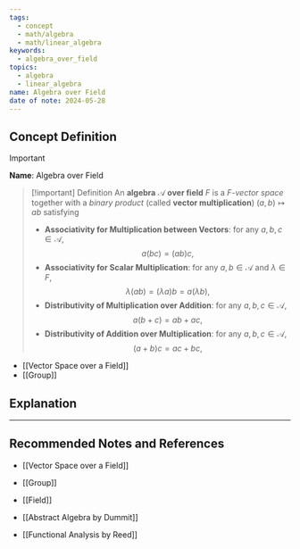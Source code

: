```yaml
---
tags:
  - concept
  - math/algebra
  - math/linear_algebra
keywords:
  - algebra_over_field
topics:
  - algebra
  - linear_algebra
name: Algebra over Field
date of note: 2024-05-28
---
```


## Concept Definition

>[!important]
>**Name**:  Algebra over Field

>[!important] Definition
>An **algebra** $\mathcal{A}$ **over field** $F$ is a *$F$-vector space* together with a *binary product* (called **vector multiplication**) $(a,b)\mapsto ab$ satisfying
>
>- **Associativity for Multiplication between Vectors**:  for any $a, b, c\in \mathcal{A}$,  $$a(bc)=(ab)c,$$
>- **Associativity for Scalar Multiplication**: for any $a, b\in \mathcal{A}$ and $\lambda \in F$,  $$\lambda(ab)=(\lambda a)b=a(\lambda b),$$
>- **Distributivity of Multiplication over Addition**: for any $a, b, c\in \mathcal{A}$,  $$a(b+c)=ab+ac,$$
>- **Distributivity of Addition over Multiplication**: for any $a, b, c\in \mathcal{A}$,  $$(a+b)c=ac+bc,$$


- [[Vector Space over a Field]]
- [[Group]]

## Explanation





-----------
##  Recommended Notes and References

- [[Vector Space over a Field]]
- [[Group]]
- [[Field]]


- [[Abstract Algebra by Dummit]]
- [[Functional Analysis by Reed]]